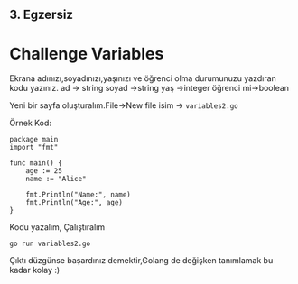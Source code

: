 ## 3. Egzersiz

# Challenge Variables

Ekrana adınızı,soyadınızı,yaşınızı ve öğrenci olma durumunuzu yazdıran kodu yazınız.
ad        -> string
soyad     ->string
yaş       ->integer
öğrenci mi->boolean

Yeni bir sayfa oluşturalım.File->New file 
isim -> ```variables2.go```

Örnek Kod:
```
package main
import "fmt"

func main() {
    age := 25
    name := "Alice"

    fmt.Println("Name:", name)
    fmt.Println("Age:", age)
}
```
Kodu yazalım,
Çalıştıralım
```
go run variables2.go
```
Çıktı düzgünse başardınız demektir,Golang de değişken tanımlamak bu kadar kolay :)
